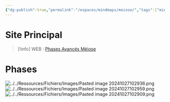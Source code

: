 ```yaml
---
{"dg-publish":true,"permalink":"/espaces/mindmaps/meiose/","tags":["mindmaps"],"noteIcon":"2"}
---
```


# Site Principal
> [!info] WEB : [Phases Avancés Méiose](https://www.alloprof.qc.ca/fr/eleves/bv/sciences/les-etapes-de-la-meiose-notions-avancees-s1531https://www.alloprof.qc.ca/fr/eleves/bv/sciences/les-etapes-de-la-meiose-notions-avancees-s1531)
# Phases
![../../Ressources/Fichiers/Images/Pasted image 20241027102936.png](/img/user/Ressources/Fichiers/Images/Pasted%20image%2020241027102936.png)
![../../Ressources/Fichiers/Images/Pasted image 20241027102959.png](/img/user/Ressources/Fichiers/Images/Pasted%20image%2020241027102959.png)
![../../Ressources/Fichiers/Images/Pasted image 20241027102909.png](/img/user/Ressources/Fichiers/Images/Pasted%20image%2020241027102909.png)